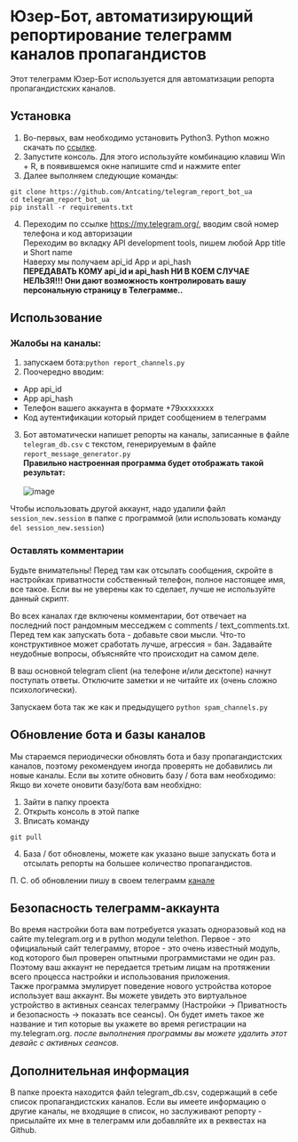 # Юзер-Бот, автоматизирующий репортирование телеграмм каналов пропагандистов

Этот телеграмм Юзер-Бот используется для автоматизации репорта пропагандистских каналов.

## Установка
1. Во-первых, вам необходимо установить Python3. Python можно скачать по [ссылке](https://www.python.org/).
2. Запустите консоль. Для этого используйте комбинацию клавиш Win + R, в появившемся окне напишите cmd и нажмите enter
3. Далее выполняем следующие команды:
```
git clone https://github.com/Antcating/telegram_report_bot_ua
cd telegram_report_bot_ua
pip install -r requirements.txt
```
4. Переходим по ссылке  https://my.telegram.org/, вводим свой номер телефона и код авторизации
<br>Переходим во вкладку API development tools, пишем любой App title и Short name
<br>Наверху мы получаем api_id App и api_hash
<br>**ПЕРЕДАВАТЬ КОМУ api_id и api_hash НИ В КОЕМ СЛУЧАЕ НЕЛЬЗЯ!!! Они дают возможность контролировать вашу персональную страницу в Телеграмме..**

## Использование

### Жалобы на каналы:
1. запускаем бота:`python report_channels.py`
2. Поочередно вводим:
- App api_id
- App api_hash
- Телефон вашего аккаунта в формате +79хххххххх
- Код аутентификации который придет сообщением в телеграмм
3. Бот автоматически напишет репорты на каналы, записанные в файле `telegram_db.csv` с текстом, генерируемым в файле `report_message_generator.py`
<br>**Правильно настроенная программа будет отображать такой результат:**
<br><br>![image](https://user-images.githubusercontent.com/39994538/155859028-e83b5228-e711-4f21-bf4e-db9b1cfccb24.png)

Чтобы использовать другой аккаунт, надо удалили файл `session_new.session` в папке с программой (или использовать команду `del session_new.session`)

### Оставлять комментарии

Будьте внимательны! Перед там как отсылать сообщения, скройте в настройках приватности собственный телефон, полное настоящее имя, все такое. Если вы не уверены как то сделает, лучше не используйте данный скрипт.

Во всех каналах где включены комментарии, бот отвечает на последний пост рандомным месседжем с comments / text_comments.txt. Перед тем как запускать бота - добавьте свои мысли. Что-то конструктивное может сработать лучше, агрессия = бан. Задавайте неудобные вопросы, объясняйте что происходит на самом деле.

В ваш основной telegram client (на телефоне и/или десктопе) начнут поступать ответы. Отключите заметки и не читайте их (очень сложно психологически).

Запускаем бота так же как и предыдущего `python spam_channels.py`

## Обновление бота и базы каналов
Мы стараемся периодически обновлять бота и базу пропагандистских каналов, поэтому рекомендуем иногда проверять не добавились ли новые каналы.
Если вы хотите обновить базу / бота вам необходимо:
Якщо ви хочете оновити базу/бота вам необхідно: 
1. Зайти в папку проекта
2. Открыть консоль в этой папке
3. Вписать команду
``` 
git pull
```
4. База / бот обновлены, можете как указано выше запускать бота и отсылать репорты на большее количество пропагандистов.


П. С. об обновлении пишу в своем телеграмм [канале](https://www.t.me/)

## Безопасность телеграмм-аккаунта
Во время настройки бота вам потребуется указать одноразовый код на сайте my.telegram.org и в python модули telethon. Первое - это официальный сайт телеграмму, второе - это очень известный модуль, код которого был проверен опытными программистами не один раз. Поэтому ваш аккаунт не передается третьим лицам на протяжении всего процесса настройки и использования приложения.
<br>Также программа эмулирует поведение нового устройства которое использует ваш аккаунт. Вы можете увидеть это виртуальное устройство в активных сеансах телеграмму (Настройки -> Приватность и безопасность -> показать все сеансы). Он будет иметь такое же название и тип которые вы укажете во время регистрации на my.telegram.org. *после выполнения программы вы можете удалить этот девайс с активных сеансов.*

## Дополнительная информация
В папке проекта находится файл telegram_db.csv, содержащий в себе список пропагандистских каналов. Если вы имеете информацию о другие каналы, не входящие в список, но заслуживают репорту - присылайте их мне в телеграмм или добавляйте их в реквестах на Github.

